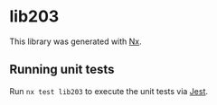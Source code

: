 # lib203

This library was generated with [Nx](https://nx.dev).


## Running unit tests

Run `nx test lib203` to execute the unit tests via [Jest](https://jestjs.io).



